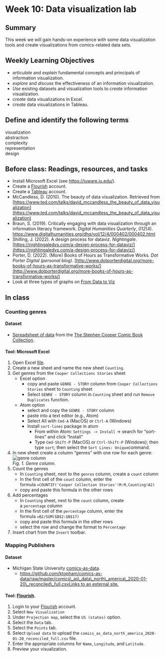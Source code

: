 # Week 10: Data visualization lab

## Summary
This week we will gain hands-on experience with some data visualization tools and create visualizations from comics-related data sets.

## Weekly Learning Objectives

- *articulate* and *explain* fundamental concepts and principals of information visualization.
- *explore* and *discuss* the effectiveness of an information visualization.
- *Use* existing datasets and visualization tools to *create* information visualization.
- _create_ data visualizations in Excel.
- _create_ data visualizations in Tableau.

## Define and identify the following terms
visualization  
abstraction  
complexity  
representation  
design  
  
## Before class: Readings, resources, and tasks
- Install Microsoft Excel (see <https://iuware.iu.edu/>).
- Create a [Flourish](https://flourish.studio/) account.
- Create a [Tableau](https://www.tableau.com/academic/students) account.
- McCandless, D. (2010). The beauty of data visualization. Retrieved from [https://www.ted.com/talks/david_mccandless_the_beauty_of_data_visualization](https://www.ted.com/talks/david_mccandless_the_beauty_of_data_visualization)
- Braun, S. (2019). Critically engaging with data visualization through an information literacy framework. _Digital Humanities Quarterly_, _012_(4). https://www.digitalhumanities.org/dhq/vol/12/4/000402/000402.html
- Shilling, J. (2022). A design process for dataviz. _Nightingale_. [https://nightingaledvs.com/a-design-process-for-dataviz/](https://nightingaledvs.com/a-design-process-for-dataviz/)
- Porter, D. (2022). (More) Books of Hours as Transformative Works. _Dot Porter Digital (personal blog)_. [http://www.dotporterdigital.org/more-books-of-hours-as-transformative-works/](http://www.dotporterdigital.org/more-books-of-hours-as-transformative-works/)
- Look at three types of graphs on [From Data to Viz](https://www.data-to-viz.com/)
 
## In class

<!-- -  [Information Visualization Discussion and Evaluation](https://iu.instructure.com/courses/2120676/discussion_topics/12496903)-->
### Counting genres

#### Dataset

*   [Spreadsheet of data](https://mikrowelle.github.io/cooper-comics-final/data/Cooper%20Comics%20Reprint%20Metadata.xlsx) from the [The Stephen Cooper Comic Book Collection](https://cary-exhibits.rit.edu/exhibits/show/cooper-comics).

#### Tool: Microsoft Excel

1.  Open Excel [file](https://mikrowelle.github.io/cooper-comics-final/data/Cooper%20Comics%20Reprint%20Metadata.xlsx).
2.  Create a new sheet and name the new sheet `Counting`.
3.  Get genres from the `Cooper Collections Stories` sheet
    *   Excel option
        *   copy and paste `GENRE - STORY` column from `Cooper Collections Stories` sheet to `Counting` sheet
        *   Select `GENRE - STORY` column in `Counting` sheet and run `Remove Duplicates` function.
    *   Atom option
        *   select and copy the `GENRE - STORY` column
        *   paste into a text editor (e.g., Atom)
        *   Select All with `Cmd-A` (MacOS) or `Ctrl-A` (Windows)
        *   Install `sort-lines` package in atom
            *   From within Atom: `Settings -> Install` -\> search for “sort-lines” and click “Install”
            *   Type `Cmd-Shift-P` (MacOS) or `Ctrl-Shift-P` (Windows); then type `sort`; then select the `Sort Lines: Unique`command.
4.  In new sheet create a column “genres” with one row for each genre:   
![genre column](images/genre_column.png)  
_Fig. 1. Genre column._
5.  Count the genres
    *   In `Counting` sheet, next to the `genres` column, create a `count` column
    *   In the first cell of the `count` column, enter the formula `=COUNTIF('Cooper Collection Stories'!M:M,Counting!A2)`
    *   copy and paste this formula in the other rows
6.  Add percentages
    *   In `Counting` sheet, next to the `count` column, create a `percentage` column
    *   In the first cell of the `percentage` column, enter the formula `=B2/SUM($B$2:$B$17)`
    *   copy and paste this formula in the other rows
    *   select the row and change the format to `Percentage`
7.  Insert chart from the `Insert` toolbar.

### Mapping Publishers

#### Dataset

*   Michigan State University [comics-as-data](https://github.com/ktopham/comics-as-data).
    *   [https://github.com/ktopham/comics-as-data/raw/master/comics\_as\_data\_north\_america\_2020-01-20\_reconciled\_full.csvLinks to an external site.](https://github.com/ktopham/comics-as-data/raw/master/comics_as_data_north_america_2020-01-20_reconciled_full.csv)

#### Tool: [Flourish](https://flourish.studio/).

1.  Login to your [Flourish](https://flourish.studio/) account.
2.  Select `New Visualization`
3.  Under `Projection map`, select the `US (states)` option.
4.  Select the `Data` tab.
5.  Select the `Points` tab.
6.  Select `Upload data` to upload the `comics_as_data_north_america_2020-01-20_reconciled_full.csv` file.
7.  Enter the appropriate columns for `Name`, `Longitude`, and `Latitude`.
8.  Preview your visualization.
